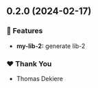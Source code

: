 ## 0.2.0 (2024-02-17)


### 🚀 Features

- **my-lib-2:** generate lib-2


### ❤️  Thank You

- Thomas Dekiere
